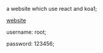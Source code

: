 a website which use react and koa1;

[website](http://channel.zhaoleilei.cn/)

username: root;

password: 123456;











